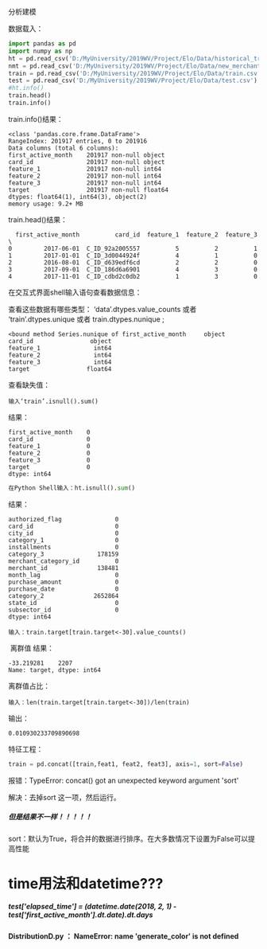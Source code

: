分析建模

数据载入：

```python
import pandas as pd
import numpy as np
ht = pd.read_csv('D:/MyUniversity/2019WV/Project/Elo/Data/historical_transactions.csv', dtype={'city_id': np.int16, 'installments': np.int8, 'merchant_category_id': np.int16, 'month_lag': np.int8, 'purchase_amount': np.float32, 'category_2': np.float16, 'state_id': np.int8, 'subsector_id':np.int8})
nmt = pd.read_csv('D:/MyUniversity/2019WV/Project/Elo/Data/new_merchant_transactions.csv', dtype={'city_id': np.int16, 'installments': np.int8, 'merchant_category_id': np.int16, 'month_lag': np.int8, 'purchase_amount': np.float32, 'category_2': np.float16, 'state_id': np.int8, 'subsector_id':np.int8})
train = pd.read_csv('D:/MyUniversity/2019WV/Project/Elo/Data/train.csv')
test = pd.read_csv('D:/MyUniversity/2019WV/Project/Elo/Data/test.csv')
#ht.info()
train.head()
train.info()
```

train.info()结果：

```
<class 'pandas.core.frame.DataFrame'>
RangeIndex: 201917 entries, 0 to 201916
Data columns (total 6 columns):
first_active_month    201917 non-null object
card_id               201917 non-null object
feature_1             201917 non-null int64
feature_2             201917 non-null int64
feature_3             201917 non-null int64
target                201917 non-null float64
dtypes: float64(1), int64(3), object(2)
memory usage: 9.2+ MB
```

 train.head()结果：

```
  first_active_month          card_id  feature_1  feature_2  feature_3  \
0         2017-06-01  C_ID_92a2005557          5          2          1   
1         2017-01-01  C_ID_3d0044924f          4          1          0   
2         2016-08-01  C_ID_d639edf6cd          2          2          0   
3         2017-09-01  C_ID_186d6a6901          4          3          0   
4         2017-11-01  C_ID_cdbd2c0db2          1          3          0 
```

在交互式界面shell输入语句查看数据信息：

查看这些数据有哪些类型： ‘data’.dtypes.value_counts 或者 ‘train’.dtypes.unique 或者 train.dtypes.nunique ;

```
<bound method Series.nunique of first_active_month     object
card_id                object
feature_1               int64
feature_2               int64
feature_3               int64
target                float64
```

查看缺失值：

```
输入‘train’.isnull().sum()
```

结果：

```
first_active_month    0
card_id               0
feature_1             0
feature_2             0
feature_3             0
target                0
dtype: int64
```

```python 
在Python Shell输入：ht.isnull().sum()
```

结果：

```
authorized_flag               0
card_id                       0
city_id                       0
category_1                    0
installments                  0
category_3               178159
merchant_category_id          0
merchant_id              138481
month_lag                     0
purchase_amount               0
purchase_date                 0
category_2              2652864
state_id                      0
subsector_id                  0
dtype: int64
```

```
输入：train.target[train.target<-30].value_counts()
```


​	离群值 结果：

```
-33.219281    2207
Name: target, dtype: int64
```

离群值占比：

```
输入：len(train.target[train.target<-30])/len(train)
```

输出：

```
0.010930233709890698
```

特征工程：

```python
train = pd.concat([train,feat1, feat2, feat3], axis=1, sort=False)
```

报错：TypeError: concat() got an unexpected keyword argument 'sort'

解决：去掉sort 这一项，然后运行。

##### 但是结果不一样！！！！！

sort：默认为True，将合并的数据进行排序。在大多数情况下设置为False可以提高性能

# **time用法和datetime**???

##### test['elapsed_time'] = (datetime.date(2018, 2, 1) - test['first_active_month'].dt.date).dt.days



#### DistributionD.py ：   NameError: name 'generate_color' is not defined